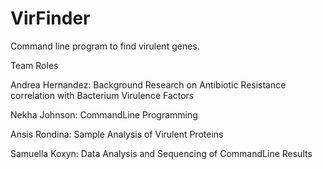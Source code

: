 # VirFinder
Command line program to find virulent genes. 

Team Roles

Andrea Hernandez: Background Research on Antibiotic Resistance correlation with Bacterium Virulence Factors

Nekha Johnson: CommandLine Programming

Ansis Rondina: Sample Analysis of Virulent Proteins

Samuella Koxyn: Data Analysis and Sequencing of CommandLine Results
